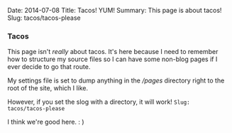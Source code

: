 Date: 2014-07-08
Title: Tacos! YUM!
Summary: This page is about tacos!
Slug: tacos/tacos-please

### Tacos

This page isn't _really_ about tacos. It's here because I need to remember how to structure my source files so I can have some non-blog pages if I ever decide to go that route.

My settings file is set to dump anything in the _/pages_ directory right to the root of the site, which I like. 

However, if you set the slog with a directory, it will work! <code>Slug: tacos/tacos-please</code>

I think we're good here. : )